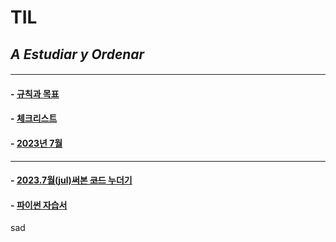 # TIL
## *A Estudiar y Ordenar*
#### 
---
<p>

#### - [규칙과 목표](RULE.md)
#### - [체크리스트](check.md)
#### - [2023년 7월](2023년7월2023Julio.md)

---
#### - [2023.7월(jul)써본 ~~코드~~ 누더기](my_code_julio.md)
#### - [파이썬 자습서]()
sad